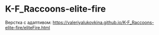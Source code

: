# K-F_Raccoons-elite-fire

Верстка c адаптивом:
https://valeriyalukovkina.github.io/K-F_Raccoons-elite-fire/eliteFire.html
